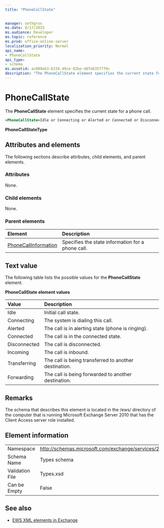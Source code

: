 ```yaml
---
title: "PhoneCallState"
 
 
manager: sethgros
ms.date: 9/17/2015
ms.audience: Developer
ms.topic: reference
ms.prod: office-online-server
localization_priority: Normal
api_name:
- PhoneCallState
api_type:
- schema
ms.assetid: ac009eb3-6334-49ce-82be-48fe83577f9c
description: "The PhoneCallState element specifies the current state for a phone call."
---
```


# PhoneCallState

The **PhoneCallState** element specifies the current state for a phone call. 
  
```xml
<PhoneCallState>Idle or Connecting or Alerted or Connected or Disconnected or Incoming or Transferring or Forwarding</PhoneCallState>
```

 **PhoneCallStateType**
## Attributes and elements

The following sections describe attributes, child elements, and parent elements.
  
### Attributes

None.
  
### Child elements

None.
  
### Parent elements

|**Element**|**Description**|
|:-----|:-----|
|[PhoneCallInformation](phonecallinformation.md) <br/> |Specifies the state information for a phone call.  <br/> |
   
## Text value

The following table lists the possible values for the **PhoneCallState** element. 
  
**PhoneCallState element values**

|**Value**|**Description**|
|:-----|:-----|
|Idle  <br/> |Initial call state.  <br/> |
|Connecting  <br/> |The system is dialing this call.  <br/> |
|Alerted  <br/> |The call is in alerting state (phone is ringing).  <br/> |
|Connected  <br/> |The call is in the connected state.  <br/> |
|Disconnected  <br/> |The call is disconnected.  <br/> |
|Incoming  <br/> |The call is inbound.  <br/> |
|Transferring  <br/> |The call is being transferred to another destination.  <br/> |
|Forwarding  <br/> |The call is being forwarded to another destination.  <br/> |
   
## Remarks

The schema that describes this element is located in the /ews/ directory of the computer that is running Microsoft Exchange Server 2010 that has the Client Access server role installed.
  
## Element information

|||
|:-----|:-----|
|Namespace  <br/> |http://schemas.microsoft.com/exchange/services/2006/types  <br/> |
|Schema Name  <br/> |Types schema  <br/> |
|Validation File  <br/> |Types.xsd  <br/> |
|Can be Empty  <br/> |False  <br/> |
   
## See also



- [EWS XML elements in Exchange](ews-xml-elements-in-exchange.md)

